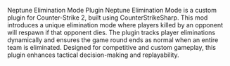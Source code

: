 Neptune Elimination Mode Plugin
Neptune Elimination Mode is a custom plugin for Counter-Strike 2, built using CounterStrikeSharp. This mod introduces a unique elimination mode where players killed by an opponent will respawn if that opponent dies. The plugin tracks player eliminations dynamically and ensures the game round ends as normal when an entire team is eliminated. Designed for competitive and custom gameplay, this plugin enhances tactical decision-making and replayability.
